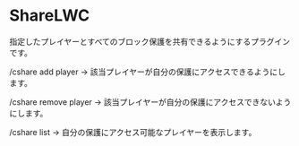 # ShareLWC

指定したプレイヤーとすべてのブロック保護を共有できるようにするプラグインです。</br>

/cshare add player  ->  該当プレイヤーが自分の保護にアクセスできるようにします。</br>

/cshare remove player  ->  該当プレイヤーが自分の保護にアクセスできないようにします。</br>

/cshare list  ->  自分の保護にアクセス可能なプレイヤーを表示します。</br>

